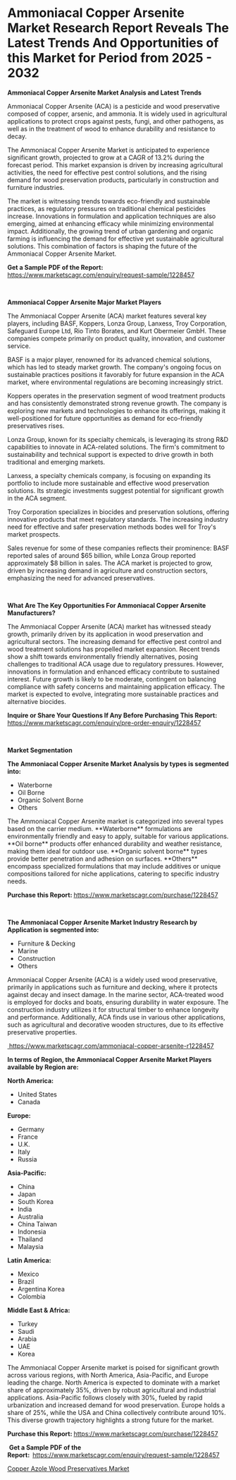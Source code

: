 <p><h1>Ammoniacal Copper Arsenite Market Research Report Reveals The Latest Trends And Opportunities of this Market for Period from 2025 - 2032</h1></p><p><strong>Ammoniacal Copper Arsenite Market Analysis and Latest Trends</strong></p>
<p><p>Ammoniacal Copper Arsenite (ACA) is a pesticide and wood preservative composed of copper, arsenic, and ammonia. It is widely used in agricultural applications to protect crops against pests, fungi, and other pathogens, as well as in the treatment of wood to enhance durability and resistance to decay.</p><p>The Ammoniacal Copper Arsenite Market is anticipated to experience significant growth, projected to grow at a CAGR of 13.2% during the forecast period. This market expansion is driven by increasing agricultural activities, the need for effective pest control solutions, and the rising demand for wood preservation products, particularly in construction and furniture industries. </p><p>The market is witnessing trends towards eco-friendly and sustainable practices, as regulatory pressures on traditional chemical pesticides increase. Innovations in formulation and application techniques are also emerging, aimed at enhancing efficacy while minimizing environmental impact. Additionally, the growing trend of urban gardening and organic farming is influencing the demand for effective yet sustainable agricultural solutions. This combination of factors is shaping the future of the Ammoniacal Copper Arsenite Market.</p></p>
<p><strong>Get a Sample PDF of the Report:&nbsp;</strong> <a href="https://www.marketscagr.com/enquiry/request-sample/1228457?utm_campaign=3019&utm_medium=2&utm_source=Github&utm_content=ia&utm_term=03042025&utm_id=ammoniacal-copper-arsenite">https://www.marketscagr.com/enquiry/request-sample/1228457</a></p>
<p>&nbsp;</p>
<p><strong>Ammoniacal Copper Arsenite Major Market Players</strong></p>
<p><p>The Ammoniacal Copper Arsenite (ACA) market features several key players, including BASF, Koppers, Lonza Group, Lanxess, Troy Corporation, Safeguard Europe Ltd, Rio Tinto Borates, and Kurt Obermeier GmbH. These companies compete primarily on product quality, innovation, and customer service.</p><p>BASF is a major player, renowned for its advanced chemical solutions, which has led to steady market growth. The company's ongoing focus on sustainable practices positions it favorably for future expansion in the ACA market, where environmental regulations are becoming increasingly strict.</p><p>Koppers operates in the preservation segment of wood treatment products and has consistently demonstrated strong revenue growth. The company is exploring new markets and technologies to enhance its offerings, making it well-positioned for future opportunities as demand for eco-friendly preservatives rises.</p><p>Lonza Group, known for its specialty chemicals, is leveraging its strong R&D capabilities to innovate in ACA-related solutions. The firm's commitment to sustainability and technical support is expected to drive growth in both traditional and emerging markets.</p><p>Lanxess, a specialty chemicals company, is focusing on expanding its portfolio to include more sustainable and effective wood preservation solutions. Its strategic investments suggest potential for significant growth in the ACA segment.</p><p>Troy Corporation specializes in biocides and preservation solutions, offering innovative products that meet regulatory standards. The increasing industry need for effective and safer preservation methods bodes well for Troy's market prospects.</p><p>Sales revenue for some of these companies reflects their prominence: BASF reported sales of around $65 billion, while Lonza Group reported approximately $8 billion in sales. The ACA market is projected to grow, driven by increasing demand in agriculture and construction sectors, emphasizing the need for advanced preservatives.</p></p>
<p>&nbsp;</p>
<p><strong>What Are The Key Opportunities For Ammoniacal Copper Arsenite Manufacturers?</strong></p>
<p><p>The Ammoniacal Copper Arsenite (ACA) market has witnessed steady growth, primarily driven by its application in wood preservation and agricultural sectors. The increasing demand for effective pest control and wood treatment solutions has propelled market expansion. Recent trends show a shift towards environmentally friendly alternatives, posing challenges to traditional ACA usage due to regulatory pressures. However, innovations in formulation and enhanced efficacy contribute to sustained interest. Future growth is likely to be moderate, contingent on balancing compliance with safety concerns and maintaining application efficacy. The market is expected to evolve, integrating more sustainable practices and alternative biocides.</p></p>
<p><strong>Inquire or Share Your Questions If Any Before Purchasing This Report:</strong> <a href="https://www.marketscagr.com/enquiry/pre-order-enquiry/1228457?utm_campaign=3019&utm_medium=2&utm_source=Github&utm_content=ia&utm_term=03042025&utm_id=ammoniacal-copper-arsenite">https://www.marketscagr.com/enquiry/pre-order-enquiry/1228457</a></p>
<p>&nbsp;</p>
<p><strong>Market Segmentation</strong></p>
<p><strong>The Ammoniacal Copper Arsenite Market Analysis by types is segmented into:</strong></p>
<p><ul><li>Waterborne</li><li>Oil Borne</li><li>Organic Solvent Borne</li><li>Others</li></ul></p>
<p><p>The Ammoniacal Copper Arsenite market is categorized into several types based on the carrier medium. **Waterborne** formulations are environmentally friendly and easy to apply, suitable for various applications. **Oil borne** products offer enhanced durability and weather resistance, making them ideal for outdoor use. **Organic solvent borne** types provide better penetration and adhesion on surfaces. **Others** encompass specialized formulations that may include additives or unique compositions tailored for niche applications, catering to specific industry needs.</p></p>
<p><strong>Purchase this Report:&nbsp;</strong><a href="https://www.marketscagr.com/purchase/1228457?utm_campaign=3019&utm_medium=2&utm_source=Github&utm_content=ia&utm_term=03042025&utm_id=ammoniacal-copper-arsenite">https://www.marketscagr.com/purchase/1228457</a></p>
<p>&nbsp;</p>
<p><strong>The Ammoniacal Copper Arsenite Market Industry Research by Application is segmented into:</strong></p>
<p><ul><li>Furniture & Decking</li><li>Marine</li><li>Construction</li><li>Others</li></ul></p>
<p><p>Ammoniacal Copper Arsenite (ACA) is a widely used wood preservative, primarily in applications such as furniture and decking, where it protects against decay and insect damage. In the marine sector, ACA-treated wood is employed for docks and boats, ensuring durability in water exposure. The construction industry utilizes it for structural timber to enhance longevity and performance. Additionally, ACA finds use in various other applications, such as agricultural and decorative wooden structures, due to its effective preservative properties.</p></p>
<p><a href="https://www.marketscagr.com/ammoniacal-copper-arsenite-r1228457?utm_campaign=3019&utm_medium=2&utm_source=Github&utm_content=ia&utm_term=03042025&utm_id=ammoniacal-copper-arsenite">&nbsp;https://www.marketscagr.com/ammoniacal-copper-arsenite-r1228457</a></p>
<p><strong>In terms of Region, the Ammoniacal Copper Arsenite Market Players available by Region are:</strong></p>
<p>
    <p> <strong> North America: </strong>
        <ul>
            <li>United States</li>
            <li>Canada</li>
        </ul>
        </p> 
    <p> <strong> Europe: </strong>
        <ul>
            <li>Germany</li>
            <li>France</li>
            <li>U.K.</li>
            <li>Italy</li>
            <li>Russia</li>
        </ul>
        </p> 
    <p> <strong> Asia-Pacific: </strong>
        <ul>
            <li>China</li>
            <li>Japan</li>
            <li>South Korea</li>
            <li>India</li>
            <li>Australia</li>
            <li>China Taiwan</li>
            <li>Indonesia</li>
            <li>Thailand</li>
            <li>Malaysia</li>
        </ul>
        </p> 
    <p> <strong> Latin America: </strong>
        <ul>
            <li>Mexico</li>
            <li>Brazil</li>
            <li>Argentina Korea</li>
            <li>Colombia</li>
        </ul>
        </p> 
    <p> <strong> Middle East & Africa: </strong>
        <ul>
            <li>Turkey</li>
            <li>Saudi</li>
            <li>Arabia</li>
            <li>UAE</li>
            <li>Korea</li>
        </ul>
    </p>
    </p>
<p><p>The Ammoniacal Copper Arsenite market is poised for significant growth across various regions, with North America, Asia-Pacific, and Europe leading the charge. North America is expected to dominate with a market share of approximately 35%, driven by robust agricultural and industrial applications. Asia-Pacific follows closely with 30%, fueled by rapid urbanization and increased demand for wood preservation. Europe holds a share of 25%, while the USA and China collectively contribute around 10%. This diverse growth trajectory highlights a strong future for the market.</p></p>
<p><strong>Purchase this Report: </strong><a href="https://www.marketscagr.com/purchase/1228457?utm_campaign=3019&utm_medium=2&utm_source=Github&utm_content=ia&utm_term=03042025&utm_id=ammoniacal-copper-arsenite">https://www.marketscagr.com/purchase/1228457</a></p>
<p>&nbsp;<strong>Get a Sample PDF of the Report:&nbsp;&nbsp;</strong><a href="https://www.marketscagr.com/enquiry/request-sample/1228457?utm_campaign=3019&utm_medium=2&utm_source=Github&utm_content=ia&utm_term=03042025&utm_id=ammoniacal-copper-arsenite">https://www.marketscagr.com/enquiry/request-sample/1228457</a></p>
<p><strong></strong></p>
<p><p><a href="https://github.com/sapsaidamary/Market-Research-Report-List-1/blob/main/copper-azole-wood-preservatives-market.md?utm_campaign=3019&utm_medium=2&utm_source=Github&utm_content=ia&utm_term=03042025&utm_id=ammoniacal-copper-arsenite">Copper Azole Wood Preservatives Market</a></p></p>